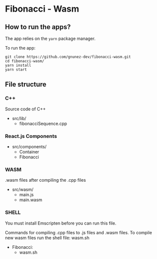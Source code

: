 # Fibonacci - Wasm

## How to run the apps?

The app relies on the `yarn` package manager.

To run the app:

```
git clone https://github.com/gnunez-dev/fibonacci-wasm.git
cd fibonacci-wasm/
yarn install
yarn start
```

## File structure

### C++
  Source code of C++
  - src/lib/
      - fibonacciSequence.cpp

### React.js Components
  - src/components/
    - Container
    - Fibonacci

### WASM
  .wasm files after compiling the .cpp files

  - src/wasm/
      - main.js
      - main.wasm

### SHELL
  You must install Emscripten before you can run this file.
  
  Commands for compiling .cpp files to .js files and .wasm files.
  To compile new wasm files run the shell file: wasm.sh
  - Fibonacci: 
    - wasm.sh
